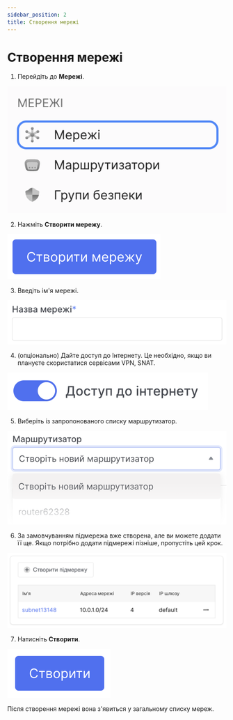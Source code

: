 ```yaml
---
sidebar_position: 2
title: Створення мережі
---
```


# Створення мережі

1. Перейдіть до **Мережі**.

![](../img/i-net1-ua.svg)

2. Нажміть **Створити мережу**.

![](../img/i-net4-ua.svg)

3. Введіть ім'я мережі.

![](../img/i-net5-ua.svg)

4. (опціонально) Дайте доступ до Інтернету. Це необхідно, якщо ви плануєте скористатися сервісами VPN, SNAT.

![](../img/i-net6-ua.svg)

5. Виберіть із запропонованого списку маршрутизатор.

![](../img/i-net7-ua.svg)

6. За замовчуванням підмережа вже створена, але ви можете додати її ще. Якщо потрібно додати підмережі пізніше, пропустіть цей крок.

![](../img/i-net8-ua.svg)

7. Натисніть **Створити**.

![](../img/i-net9-ua.svg)

Після створення мережі вона з'явиться у загальному списку мереж.
